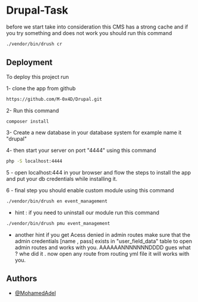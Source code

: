 
# Drupal-Task

before we start take into consideration this CMS has a strong cache and if you try something and does not work you should run this command 

```bash
./vendor/bin/drush cr
```

## Deployment

To deploy this project run

1- clone the app from github
```bash
https://github.com/M-0x4D/Drupal.git
```

2- Run this command

```bash
composer install
```

3- Create a new database in your database system for example name it "drupal"

4- then start your server on port "4444" using this command

```bash
php -S localhost:4444
```

5 - open localhost:444 in your browser and flow the steps to install the app and put your db credentials while installing it.

6 - final step you should enable custom module using this command

```bash
./vendor/bin/drush en event_management
```

  - hint : if you need to uninstall our module run this command

```bash
./vendor/bin/drush pmu event_management
```
  - another hint if you get Acess denied in admin routes make sure that the admin credentials [name , pass] exists in "user_field_data" table to open admin routes and works with you.
AAAAAANNNNNNNDDDD gues what ? whe did it . now open any route from routing yml file it will works with you.
## Authors

- [@MohamedAdel](https://www.github.com/m-0x4d)
